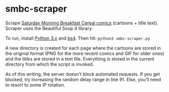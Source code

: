 # smbc-scraper
Scrape [Saturday Morning Breakfast Cereal comics](https://www.smbc-comics.com/) (cartoons + title text). Scraper uses the Beautiful Soup 4 library.

To run, install [Python 3.x](https://www.python.org/downloads/) and [bs4](https://pypi.org/project/beautifulsoup4/). Then hit: `python3 smbc-scraper.py`

A new directory is created for each page where the cartoons are stored in the original format (PNG for the more recent comics and GIF for older ones) and the titles are stored in a text file. Everything is stored in the current directory from which the script is invoked.

As of this writing, the server doesn't block automated requests. If you get blocked, try increasing the random delay range in line 91. Else, you'll need to resort to some IP rotation.
